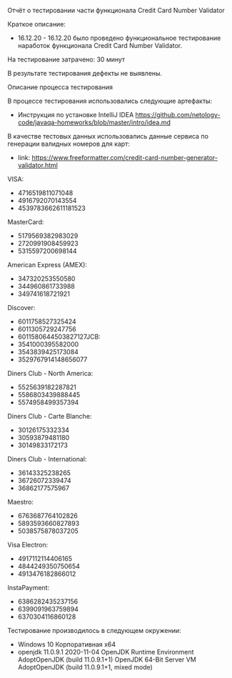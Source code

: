 Отчёт о тестировании части функционала Credit Card Number Validator

Краткое описание:
- 16.12.20 - 16.12.20 было проведено функциональное тестирование наработок функционала Credit Card Number Validator.

На тестирование затрачено: 30 минут

В результате тестирования дефекты не выявлены.

Описание процесса тестирования

В процессе тестирования использовались следующие артефакты:
- Инструкция по установке IntelliJ IDEA https://github.com/netology-code/javaqa-homeworks/blob/master/intro/idea.md

В качестве тестовых данных использовались данные сервиса по генерации валидных номеров для карт:
- link: https://www.freeformatter.com/credit-card-number-generator-validator.html

 VISA:
- 4716519811071048
- 4916792070143554
- 4539783662611181523

MasterCard:
- 5179569382983029
- 2720991908459923
- 5315597200698144

American Express (AMEX):
- 347320253550580
- 344960861733988
- 349741618721921

Discover:
- 6011758527325424
- 6011305729247756
- 6011580644503827127JCB:
- 3541000395582000
- 3543839425173084
- 3529767914148656077

Diners Club - North America:
- 5525639182287821
- 5586803439888445
- 5574958499357394

Diners Club - Carte Blanche:
- 30126175332334
- 30593879481180
- 30149833172173

Diners Club - International:
- 36143325238265
- 36726072339474
- 36862177575967

Maestro:
- 6763687764102826
- 5893593660827893
- 5038575878037205

Visa Electron:
- 4917112114406165
- 4844249350750654
- 4913476182866012

InstaPayment:
- 6386282435237156
- 6399091963759894
- 6370304116860128

Тестирование производилось в следующем окружении:

- Windows 10 Корпоративная х64
- openjdk 11.0.9.1 2020-11-04
OpenJDK Runtime Environment AdoptOpenJDK (build 11.0.9.1+1)
OpenJDK 64-Bit Server VM AdoptOpenJDK (build 11.0.9.1+1, mixed mode)
